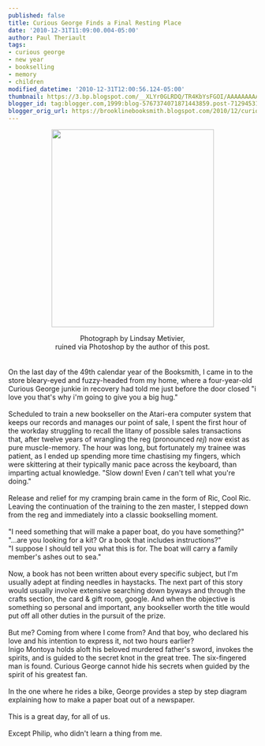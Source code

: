 ```yaml
---
published: false
title: Curious George Finds a Final Resting Place
date: '2010-12-31T11:09:00.004-05:00'
author: Paul Theriault
tags:
- curious george
- new year
- bookselling
- memory
- children
modified_datetime: '2010-12-31T12:00:56.124-05:00'
thumbnail: https://3.bp.blogspot.com/__XLYr0GLRDQ/TR4KbYsFGOI/AAAAAAAAAE8/9WFZO4rzLKs/s72-c/jackyellowhat.jpg
blogger_id: tag:blogger.com,1999:blog-5767374071871443859.post-7129453113344203864
blogger_orig_url: https://brooklinebooksmith.blogspot.com/2010/12/curious-george-finds-final-resting.html
---
```


<a onblur="try {parent.deselectBloggerImageGracefully();} catch(e) {}" href="https://3.bp.blogspot.com/__XLYr0GLRDQ/TR4KbYsFGOI/AAAAAAAAAE8/9WFZO4rzLKs/s1600/jackyellowhat.jpg"><img style="display:block; margin:0px auto 10px; text-align:center;cursor:pointer; cursor:hand;width: 329px; height: 400px;" src="https://3.bp.blogspot.com/__XLYr0GLRDQ/TR4KbYsFGOI/AAAAAAAAAE8/9WFZO4rzLKs/s400/jackyellowhat.jpg" border="0" alt="" id="BLOGGER_PHOTO_ID_5556890455821850850" /></a><div style="text-align: center;"><span class="Apple-style-span" >Photograph by Lindsay Metivier, </span></div><div style="text-align: center;"><span class="Apple-style-span" >ruined via Photoshop by the author of this post.</span></div><br /><br />On the last day of the 49th calendar year of the Booksmith, I came in to the store bleary-eyed and fuzzy-headed from my home, where a  four-year-old Curious George junkie in recovery had told me just before the door closed "i love you that's why i'm going to give you a big hug."<br /><br />Scheduled to train a new bookseller on the Atari-era computer system that keeps our records and manages our point of sale, I spent the first hour of the workday struggling to recall the litany of possible sales transactions that, after twelve years of wrangling the reg (pronounced <i>rej</i>) now exist as pure muscle-memory.  The hour was long, but fortunately my trainee was patient, as I ended up spending more time chastising my fingers, which were skittering at their typically manic pace across the keyboard, than imparting actual knowledge.  "Slow down!  Even<i> I </i>can't tell what you're doing."<br /><br />Release and relief for my cramping brain came in the form of Ric, Cool Ric.  Leaving the continuation of the training to the zen master, I stepped down from the reg and immediately into a classic bookselling moment.<br /><br />"I need something that will make a paper boat, do you have something?"<br />"...are you looking for a kit?  Or a book that includes instructions?"<br />"I suppose I should tell you what this is for.  The boat will carry a family member's ashes out to sea."<br /><br />Now, a book has not been written about every specific subject, but I'm usually adept at finding needles in haystacks.  The next part of this story would usually involve extensive searching down byways and through the crafts section, the card &amp; gift room, google.  And when the objective is something so personal and important, any bookseller worth the title would put off all other duties in the pursuit of the prize.<br /><br />But me?  Coming from where I come from?  And that boy, who declared his love and his intention to express it, not two hours earlier? <br />Inigo Montoya holds aloft his beloved murdered father's sword, invokes the spirits, and is guided to the secret knot in the great tree.  The six-fingered man is found.  Curious George cannot hide his secrets when guided by the spirit of his greatest fan.<br /><br />In the one where he rides a bike, George provides a step by step diagram explaining how to make a paper boat out of a newspaper.<br /><br />This is a great day, for all of us.<br /><br />Except Philip, who didn't learn a thing from me.